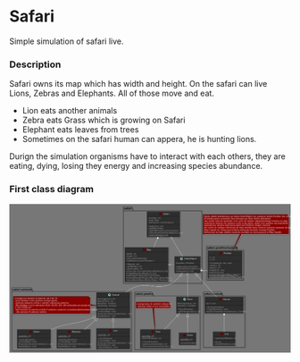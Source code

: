 # Safari
Simple simulation of safari live.

### Description
Safari owns its map which has width and height. On the safari can live Lions, Zebras and Elephants. All of those move and eat.
* Lion eats another animals
* Zebra eats Grass which is growing on Safari
* Elephant eats leaves from trees 
* Sometimes on the safari human can appera, he is hunting lions.

Durign the simulation organisms have to interact with each others, they are eating, dying, losing they energy and increasing species abundance.


### First class diagram
![alt text](https://github.com/Karolina606/Safari/blob/master/src/main/documentation/classDiagram.png "class diagram")
